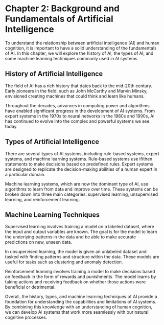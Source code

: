 Chapter 2: Background and Fundamentals of Artificial Intelligence
=================================================================

To understand the relationship between artificial intelligence (AI) and human cognition, it is important to have a solid understanding of the fundamentals of AI. In this chapter, we will explore the history of AI, the types of AI, and some machine learning techniques commonly used in AI systems.

History of Artificial Intelligence
----------------------------------

The field of AI has a rich history that dates back to the mid-20th century. Early pioneers in the field, such as John McCarthy and Marvin Minsky, envisioned creating machines that could think and learn like humans.

Throughout the decades, advances in computing power and algorithms have enabled significant progress in the development of AI systems. From expert systems in the 1970s to neural networks in the 1980s and 1990s, AI has continued to evolve into the complex and powerful systems we see today.

Types of Artificial Intelligence
--------------------------------

There are several types of AI systems, including rule-based systems, expert systems, and machine learning systems. Rule-based systems use if/then statements to make decisions based on predefined rules. Expert systems are designed to replicate the decision-making abilities of a human expert in a particular domain.

Machine learning systems, which are now the dominant type of AI, use algorithms to learn from data and improve over time. These systems can be broken down into three main categories: supervised learning, unsupervised learning, and reinforcement learning.

Machine Learning Techniques
---------------------------

Supervised learning involves training a model on a labeled dataset, where the input and output variables are known. The goal is for the model to learn the underlying patterns in the data and be able to make accurate predictions on new, unseen data.

In unsupervised learning, the model is given an unlabeled dataset and tasked with finding patterns and structure within the data. These models are useful for tasks such as clustering and anomaly detection.

Reinforcement learning involves training a model to make decisions based on feedback in the form of rewards and punishments. The model learns by taking actions and receiving feedback on whether those actions were beneficial or detrimental.

Overall, the history, types, and machine learning techniques of AI provide a foundation for understanding the capabilities and limitations of AI systems. By combining this knowledge with an understanding of human cognition, we can develop AI systems that work more seamlessly with our natural cognitive processes.
